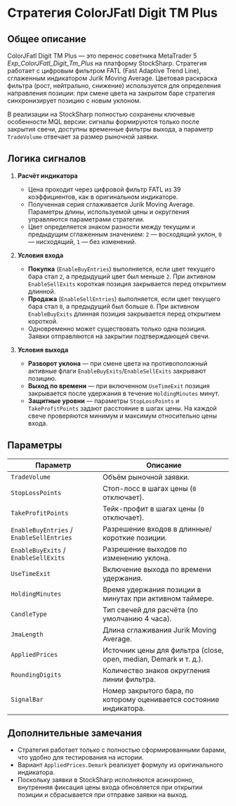 # Стратегия ColorJFatl Digit TM Plus

## Общее описание

ColorJFatl Digit TM Plus — это перенос советника MetaTrader 5
*Exp_ColorJFatl_Digit_Tm_Plus* на платформу StockSharp. Стратегия работает с
цифровым фильтром FATL (Fast Adaptive Trend Line), сглаженным индикатором Jurik
Moving Average. Цветовая раскраска фильтра (рост, нейтрально, снижение)
используется для определения направления позиции: при смене цвета на закрытом
баре стратегия синхронизирует позицию с новым уклоном.

В реализации на StockSharp полностью сохранены ключевые особенности MQL
версии: сигналы формируются только после закрытия свечи, доступны
временные фильтры выхода, а параметр `TradeVolume` отвечает за размер
рыночной заявки.

## Логика сигналов

1. **Расчёт индикатора**
   - Цена проходит через цифровой фильтр FATL из 39 коэффициентов, как в
     оригинальном индикаторе.
   - Полученная серия сглаживается Jurik Moving Average. Параметры длины,
     используемой цены и округления управляются параметрами стратегии.
   - Цвет определяется знаком разности между текущим и предыдущим сглаженным
     значением: `2` — восходящий уклон, `0` — нисходящий, `1` — без изменений.

2. **Условия входа**
   - **Покупка** (`EnableBuyEntries`) выполняется, если цвет текущего бара стал
     `2`, а предыдущий цвет был меньше `2`. При активном `EnableSellExits`
     короткая позиция закрывается перед открытием длинной.
   - **Продажа** (`EnableSellEntries`) выполняется, если цвет текущего бара
     стал `0`, а предыдущий был больше `0`. При активном `EnableBuyExits`
     длинная позиция закрывается перед открытием короткой.
   - Одновременно может существовать только одна позиция. Заявки отправляются
     на закрытии подтверждающей свечи.

3. **Условия выхода**
   - **Разворот уклона** — при смене цвета на противоположный активные флаги
     `EnableBuyExits`/`EnableSellExits` закрывают позицию.
   - **Выход по времени** — при включенном `UseTimeExit` позиция закрывается
     после удержания в течение `HoldingMinutes` минут.
   - **Защитные уровни** — параметры `StopLossPoints` и `TakeProfitPoints`
     задают расстояние в шагах цены. На каждой свечe проверяются минимум и
     максимум относительно цены входа.

## Параметры

| Параметр | Описание |
|----------|----------|
| `TradeVolume` | Объём рыночной заявки. |
| `StopLossPoints` | Стоп-лосс в шагах цены (`0` отключает). |
| `TakeProfitPoints` | Тейк-профит в шагах цены (`0` отключает). |
| `EnableBuyEntries` / `EnableSellEntries` | Разрешение входов в длинные/короткие позиции. |
| `EnableBuyExits` / `EnableSellExits` | Разрешение выходов по изменению уклона. |
| `UseTimeExit` | Включение выхода по времени удержания. |
| `HoldingMinutes` | Время удержания позиции в минутах при активном таймере. |
| `CandleType` | Тип свечей для расчёта (по умолчанию 4 часа). |
| `JmaLength` | Длина сглаживания Jurik Moving Average. |
| `AppliedPrices` | Источник цены для фильтра (close, open, median, Demark и т. д.). |
| `RoundingDigits` | Количество знаков округления линии фильтра. |
| `SignalBar` | Номер закрытого бара, по которому оценивается состояние индикатора. |

## Дополнительные замечания

- Стратегия работает только с полностью сформированными барами, что удобно для
  тестирования на истории.
- Вариант `AppliedPrices.Demark` реализует формулу из оригинального индикатора.
- Поскольку заявки в StockSharp исполняются асинхронно, внутренняя фиксация
  цены входа обновляется при открытии позиции и сбрасывается при отправке
  заявки на выход.
